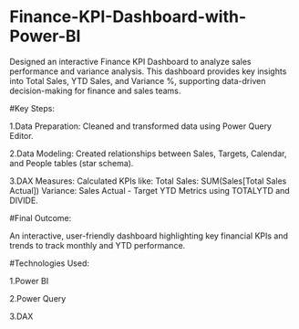 # Finance-KPI-Dashboard-with-Power-BI

Designed an interactive Finance KPI Dashboard to analyze sales performance and variance analysis. This dashboard provides key insights into Total Sales, YTD Sales, and Variance %, supporting data-driven decision-making for finance and sales teams.

#Key Steps:

1.Data Preparation: Cleaned and transformed data using Power Query Editor.

2.Data Modeling: Created relationships between Sales, Targets, Calendar, and People tables (star schema).

3.DAX Measures: 
    Calculated KPIs like:
      Total Sales: SUM(Sales[Total Sales Actual])
      Variance: Sales Actual - Target
      YTD Metrics using TOTALYTD and DIVIDE.

#Final Outcome:

An interactive, user-friendly dashboard highlighting key financial KPIs and trends to track monthly and YTD performance.

#Technologies Used:

1.Power BI

2.Power Query

3.DAX
